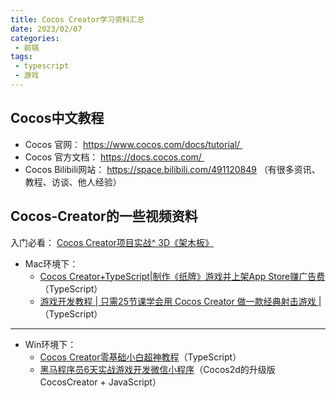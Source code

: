 ```yaml
---
title: Cocos Creator学习资料汇总
date: 2023/02/07
categories:
 - 前端
tags:
 - typescript
 - 游戏
---
```


## Cocos中文教程
- Cocos 官网： https://www.cocos.com/docs/tutorial/ 
- Cocos 官方文档： https://docs.cocos.com/ 
- Cocos Bilibili网站： https://space.bilibili.com/491120849 （有很多资讯、教程、访谈、他人经验） 

## Cocos-Creator的一些视频资料

入门必看： [Cocos Creator项目实战^ 3D《架木板》](https://www.bilibili.com/video/BV1aB4y117Nb/?spm_id_from=333.1007.top_right_bar_window_history.content.click&vd_source=cc52decf310624efee2e10441cdc197c)

- Mac环境下：
  - [Cocos Creator+TypeScript|制作《纸牌》游戏并上架App Store赚广告费](https://www.bilibili.com/video/BV1L7411W7mh/?spm_id_from=333.337.search-card.all.click&vd_source=cc52decf310624efee2e10441cdc197c)  （TypeScript） 
  - [游戏开发教程 | 只需25节课学会用 Cocos Creator 做一款经典射击游戏 |](https://www.bilibili.com/video/BV1HY411H7V5/?spm_id_from=333.337.search-card.all.click&vd_source=cc52decf310624efee2e10441cdc197c) （TypeScript） 
---
- Win环境下：
  - [Cocos Creator零基础小白超神教程](https://www.bilibili.com/video/BV14i4y1o7YF?p=79&spm_id_from=pageDriver&vd_source=cc52decf310624efee2e10441cdc197c)（TypeScript） 
  - [黑马程序员6天实战游戏开发微信小程序](https://www.bilibili.com/video/BV1Uy4y1m7fx?p=1)（Cocos2d的升级版 CocosCreator + JavaScript）